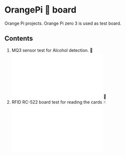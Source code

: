 # OrangePi :orange: board
Orange Pi projects. Orange Pi zero 3 is used as test board.

## Contents

1. MQ3 sensor test for Alcohol detection. :wine_glass: ![Read More](/sensors/MQ3/README.md) :traffic_light:
2. RFID RC-522 board test for reading the cards :mahjong: ![Read More](/sensors/RFID-RC522/README.md) 
